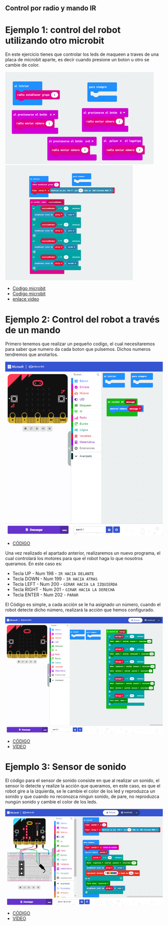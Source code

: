 ## Control por radio y mando IR
# Ejemplo 1: control del robot utilizando otro microbit
En este ejercicio tienes que controlar los leds de maqueen a traves de una placa de microbit aparte, es decir cuando presione un boton u otro se cambie de color.

![image](video4ej1.png)
![image](video4ej2.png)

- [Codigo microbit](microbit-modulo_ampliacion_video4.hex)
- [Codigo microbit](microbit-modulo_ampliacion_video4_ejemplo2.hex)
- [enlace video](https://youtube.com/shorts/KYnD0uvBFBE?feature=share)

# Ejemplo 2: Control del robot a través de un mando
Primero tenemos que realizar un pequeño codigo, el cual necesitaremos para saber que numero da cada boton que pulsemos.
Dichos numeros tendremos que anotarlos.

 ![image](ejem2.1.PNG)
 - [CÓDIGO](microbit-ejem21.hex)

Una vez realizado el apartado anterior, realizaremos un nuevo programa, el cual controlará los motores para que el robot haga lo que nosotros queramos. 
En este caso es:

- Tecla UP - Num 198 - `IR HACIA DELANTE`
- Tecla DOWN - Num 199 - `IR HACIA ATRAS`
- Tecla LEFT - Num 200 - `GIRAR HACIA LA IZQUIERDA`
- Tecla RIGHT - Num 201 - `GIRAR HACIA LA DERECHA`
- Tecla ENTER - Num 202 - `PARAR`

El Código es simple, a cada acción se le ha asignado un número, cuando el robot detecte dicho número, realizará la acción que hemos configurado.

![image](ejem2.2.PNG)
- [CÓDIGO](microbit-ejem22.hex)
- [VÍDEO](https://youtube.com/shorts/NtKUifpcM6M?feature=share)

# Ejemplo 3: Sensor de sonido
El código para el sensor de sonido consiste en que al realizar un sonido, el sensor lo detecte y realize la acción que queramos, en este caso, es que el robot gire a la izquierda, se le cambie el color de los led y reproduzca un sonido y que cuando no reconozca ningun sonido, de pare, no reproduzca nungún sonido y cambie el color de los leds. 

![image](eje3.PNG)

- [CÓDIGO](microbit-sensor-de-sonido.hex)
- [VÍDEO](https://youtube.com/shorts/halrqbR2ZaA?feature=share)
